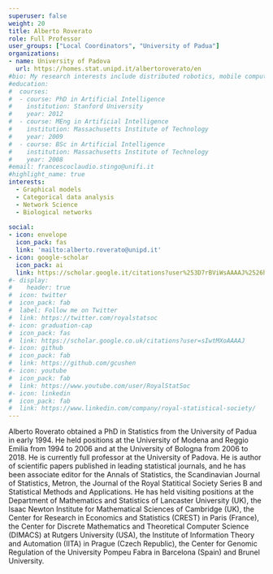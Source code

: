 ```yaml
---
superuser: false
weight: 20
title: Alberto Roverato
role: Full Professor
user_groups: ["Local Coordinators", "University of Padua"]
organizations:
- name: University of Padova
  url: https://homes.stat.unipd.it/albertoroverato/en
#bio: My research interests include distributed robotics, mobile computing and programmable matter.
#education:
#  courses:
#  - course: PhD in Artificial Intelligence
#    institution: Stanford University
#    year: 2012
#  - course: MEng in Artificial Intelligence
#    institution: Massachusetts Institute of Technology
#    year: 2009
#  - course: BSc in Artificial Intelligence
#    institution: Massachusetts Institute of Technology
#    year: 2008
#email: francescoclaudio.stingo@unifi.it
#highlight_name: true
interests:
  - Graphical models
  - Categorical data analysis
  - Network Science
  - Biological networks
  
social:
- icon: envelope
  icon_pack: fas
  link: 'mailto:alberto.roverato@unipd.it'
- icon: google-scholar
  icon_pack: ai
  link: https://scholar.google.it/citations?user%253D7rBViWsAAAAJ%2526hl%253Dit
#- display:
#    header: true
#  icon: twitter
#  icon_pack: fab
#  label: Follow me on Twitter
#  link: https://twitter.com/royalstatsoc
#- icon: graduation-cap
#  icon_pack: fas
#  link: https://scholar.google.co.uk/citations?user=sIwtMXoAAAAJ
#- icon: github
#  icon_pack: fab
#  link: https://github.com/gcushen
#- icon: youtube
#  icon_pack: fab
#  link: https://www.youtube.com/user/RoyalStatSoc
#- icon: linkedin
#  icon_pack: fab
#  link: https://www.linkedin.com/company/royal-statistical-society/
---
```


Alberto Roverato obtained a PhD in Statistics from the University of Padua in early 1994. He held positions at the University of Modena and Reggio Emilia from 1994 to 2006 and at the University of Bologna from 2006 to 2018. He is currently full professor at the University of Padova. He is author of scientific papers published in leading statistical journals, and he has been associate editor for the Annals of Statistics, the Scandinavian Journal of Statistics, Metron, the Journal of the Royal Statitical Society Series B and Statistical Methods and Applications. He has held visiting positions at the Department of Mathematics and Statistics of Lancaster University (UK), the Isaac Newton Institute for Mathematical Sciences of  Cambridge (UK), the Center for Research in Economics and Statistics (CREST) in Paris (France), the Center for Discrete Mathematics and Theoretical Computer Science (DIMACS) at Rutgers University (USA), the Institute of Information Theory and Automation (IITA) in Prague (Czech Republic), the Center for Genomic Regulation of the University Pompeu Fabra in Barcelona (Spain) and Brunel University.


